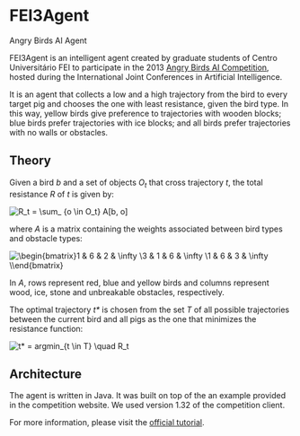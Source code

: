 # FEI3Agent
Angry Birds AI Agent

FEI3Agent is an intelligent agent created by graduate students of Centro Universitário FEI to participate in the 2013 [Angry Birds AI Competition](https://aibirds.org/), hosted during the International Joint Conferences in Artificial Intelligence.

It is an agent that collects a low and a high trajectory from the bird to every target pig and chooses the one with least resistance, given the bird type. In this way, yellow birds give preference to trajectories with wooden blocks; blue birds prefer trajectories with ice blocks; and all birds prefer trajectories with no walls or obstacles.

## Theory

Given a bird _b_ and a set of objects _O<sub>t</sub>_ that cross trajectory _t_, the total resistance _R_ of _t_ is given by:

![R_t = \sum_ {o \in O_t} A[b, o]](https://latex.codecogs.com/gif.latex?R_t&space;=&space;\sum_&space;{o&space;\in&space;O_t}&space;A[b,&space;o])

where _A_ is a matrix containing the weights associated between bird types and obstacle types:

![\begin{bmatrix}1 & 6 & 2 & \infty \\3 & 1 & 6 & \infty \\1 & 6 & 3 & \infty \\\end{bmatrix}](https://latex.codecogs.com/gif.latex?\begin{bmatrix}1&space;&&space;6&space;&&space;2&space;&&space;\infty&space;\\\\3&space;&&space;1&space;&&space;6&space;&&space;\infty&space;\\\\1&space;&&space;6&space;&&space;3&space;&&space;\infty&space;\end{bmatrix})

In _A_, rows represent red, blue and yellow birds and columns represent wood, ice, stone and unbreakable obstacles, respectively.

The optimal trajectory _t*_ is chosen from the set _T_ of all possible trajectories between the current bird and all pigs as the one that minimizes the resistance function:

![t* = argmin_{t \in T} \quad R_t](https://latex.codecogs.com/gif.latex?t^*&space;=&space;argmin_{t&space;\in&space;T}&space;\quad&space;R_t)

## Architecture

The agent is written in Java. It was built on top of the an example provided in the competition website. We used version 1.32 of the competition client.

For more information, please visit the [official tutorial](https://aibirds.org/basic-game-playing-software/getting-started.html).
